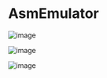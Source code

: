 # AsmEmulator
![image](https://user-images.githubusercontent.com/54690370/196780738-7f1259df-35a2-4efa-afe1-407d4ed8f994.png)

![image](https://user-images.githubusercontent.com/54690370/196781011-48330d86-5bed-45b7-ae34-af759f45f833.png)

![image](https://user-images.githubusercontent.com/54690370/196781130-6ae7619f-f4d6-4610-a34b-c3e2e362915b.png)
